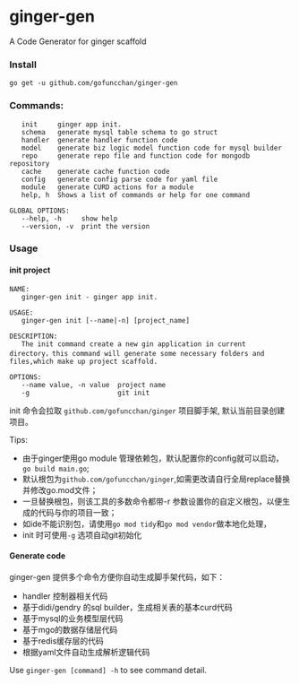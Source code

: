# ginger-gen
A Code Generator for ginger scaffold

### Install 
`go get -u github.com/gofuncchan/ginger-gen`

### Commands:

```
   init     ginger app init.
   schema   generate mysql table schema to go struct
   handler  generate handler function code
   model    generate biz logic model function code for mysql builder
   repo     generate repo file and function code for mongodb repository
   cache    generate cache function code
   config   generate config parse code for yaml file 
   module   generate CURD actions for a module
   help, h  Shows a list of commands or help for one command

GLOBAL OPTIONS:
   --help, -h     show help
   --version, -v  print the version
```

### Usage

#### init project
```
NAME:
   ginger-gen init - ginger app init.

USAGE:
   ginger-gen init [--name|-n] [project_name]

DESCRIPTION:
   The init command create a new gin application in current directory，this command will generate some necessary folders and files,which make up project scaffold.

OPTIONS:
   --name value, -n value  project name
   -g                      git init

```

init 命令会拉取 `github.com/gofuncchan/ginger` 项目脚手架, 默认当前目录创建项目。

Tips:

- 由于ginger使用go module 管理依赖包，默认配置你的config就可以启动，`go build main.go`;
- 默认根包为`github.com/gofuncchan/ginger`,如需更改请自行全局replace替换并修改go.mod文件；
- 一旦替换根包，则该工具的多数命令都带-r 参数设置你的自定义根包，以便生成的代码与你的项目一致；
- 如ide不能识别包，请使用`go mod tidy`和`go mod vendor`做本地化处理，
- init 时可使用`-g` 选项自动git初始化
  
#### Generate code
ginger-gen 提供多个命令方便你自动生成脚手架代码，如下：

- handler 控制器相关代码
- 基于didi/gendry 的sql builder，生成相关表的基本curd代码
- 基于mysql的业务模型层代码
- 基于mgo的数据存储层代码
- 基于redis缓存层的代码
- 根据yaml文件自动生成解析逻辑代码

Use `ginger-gen [command] -h` to see command detail.

